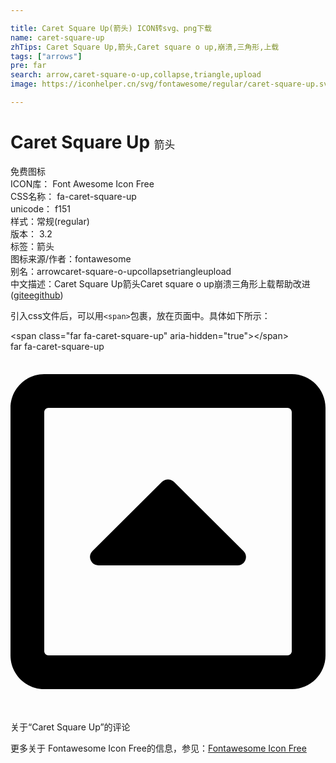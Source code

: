 ```yaml
---

title: Caret Square Up(箭头) ICON转svg、png下载
name: caret-square-up
zhTips: Caret Square Up,箭头,Caret square o up,崩溃,三角形,上载
tags: ["arrows"]
pre: far
search: arrow,caret-square-o-up,collapse,triangle,upload
image: https://iconhelper.cn/svg/fontawesome/regular/caret-square-up.svg

---
```


# Caret Square Up  <small style="font-size: 60%;font-weight: 100">箭头</small>


<div class="detail-page">
<p>
<span><span class="badge-success badge">免费图标</span> </span>
<br/>
<span>
ICON库：
<span class="badge-secondary badge">Font Awesome Icon Free</span> 
</span>
<br/>
<span>
CSS名称：
<span class="badge-secondary badge">fa-caret-square-up</span> 
</span>
<br/>
<span>
unicode：
<span class="badge-secondary badge">f151</span> 
<copy-btn content='f151' btn-title=""></copy-btn>
<copy-btn :content='String.fromCodePoint(parseInt("f151", 16))' btn-title="复制U"></copy-btn>
</span><br/><span>样式：<span class="badge-light badge">常规(regular)</span></span>
<br/>
<span>
版本：
<span class="badge-secondary badge">3.2</span> 
</span><br/><span>标签：<span class="badge-light badge"><router-link to="/tags/arrows.html">箭头</router-link></span></span>
<br/>
<span>图标来源/作者：<span class="badge-light badge">fontawesome</span></span> 
<br/>
<span>别名：<span class="badge-light badge">arrow</span><span class="badge-light badge">caret-square-o-up</span><span class="badge-light badge">collapse</span><span class="badge-light badge">triangle</span><span class="badge-light badge">upload</span></span><br/><span class="zh-detail">中文描述：<span class="badge-primary badge">Caret Square Up</span><span class="badge-primary badge">箭头</span><span class="badge-primary badge">Caret square o up</span><span class="badge-primary badge">崩溃</span><span class="badge-primary badge">三角形</span><span class="badge-primary badge">上载</span><span class="help-link"><span>帮助改进</span>(<a href="https://gitee.com/liuwave/icon-helper/edit/master/json/fontawesome/regular/caret-square-up.json" target="_blank" rel="noopener noreferrer">gitee</a><a href="https://github.com/liuwave/icon-helper/edit/master/json/fontawesome/regular/caret-square-up.json" target="_blank" rel="noopener noreferrer">github</a></span>)</span><br/>
</p>
</div>
<div class="alert alert-dark">
  <i class="far fa-caret-square-up fa-xs"></i>
  <i class="far fa-caret-square-up fa-sm"></i>
  <i class="far fa-caret-square-up fa-lg"></i>
  <i class="far fa-caret-square-up fa-2x"></i>
  <i class="far fa-caret-square-up fa-3x"></i>
  <i class="far fa-caret-square-up fa-5x"></i>
  <i class="far fa-caret-square-up fa-7x"></i>
</div>
<div>
  <p>引入css文件后，可以用<code>&lt;span&gt;</code>包裹，放在页面中。具体如下所示：    
  </p>
  <div class="alert alert-primary" style="font-size: 14px">
    &lt;span class="far fa-caret-square-up" aria-hidden="true"&gt;&lt;/span&gt;
    <copy-btn content='<span class="far fa-caret-square-up" aria-hidden="true"></span>'></copy-btn>
  </div>
  <div class="alert alert-secondary">
    <i class="far fa-caret-square-up"
    style="font-size: 24px"
    aria-hidden="true"></i> far fa-caret-square-up
    <copy-btn content="far fa-caret-square-up" btn-title="复制图标名称"></copy-btn>
  </div>
</div>
<div id="svg" class="svg-wrap">
<svg xmlns="http://www.w3.org/2000/svg" viewBox="0 0 448 512"><path d="M322.9 304H125.1c-10.7 0-16.1-13-8.5-20.5l98.9-98.3c4.7-4.7 12.2-4.7 16.9 0l98.9 98.3c7.7 7.5 2.3 20.5-8.4 20.5zM448 80v352c0 26.5-21.5 48-48 48H48c-26.5 0-48-21.5-48-48V80c0-26.5 21.5-48 48-48h352c26.5 0 48 21.5 48 48zm-48 346V86c0-3.3-2.7-6-6-6H54c-3.3 0-6 2.7-6 6v340c0 3.3 2.7 6 6 6h340c3.3 0 6-2.7 6-6z"/></svg>
</div>
<detail full-name='fa-caret-square-up'></detail>

<Vssue title="关于“Caret Square Up”的评论" >关于“Caret Square Up”的评论</Vssue>
    
<div><p>更多关于  Fontawesome Icon Free的信息，参见：<a target="_blank" href="https://iconhelper.cn/fontawesome.html">Fontawesome Icon Free</a>
</p></div>
